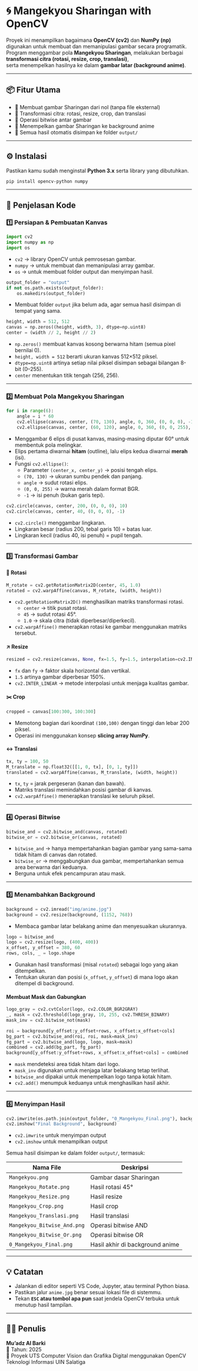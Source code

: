 # 🌀 Mangekyou Sharingan with OpenCV

Proyek ini menampilkan bagaimana **OpenCV (cv2)** dan **NumPy (np)** digunakan untuk membuat dan memanipulasi gambar secara programatik.  
Program menggambar pola **Mangekyou Sharingan**, melakukan berbagai **transformasi citra (rotasi, resize, crop, translasi)**,  
serta menempelkan hasilnya ke dalam **gambar latar (background anime)**.

---

## 📦 Fitur Utama

- 🎨 Membuat gambar Sharingan dari nol (tanpa file eksternal)
- 🔁 Transformasi citra: rotasi, resize, crop, dan translasi
- 🧮 Operasi bitwise antar gambar
- 🌌 Menempelkan gambar Sharingan ke background anime
- 💾 Semua hasil otomatis disimpan ke folder `output/`

---

## ⚙️ Instalasi

Pastikan kamu sudah menginstal **Python 3.x** serta library yang dibutuhkan.

```bash
pip install opencv-python numpy
```

---

## 🧠 Penjelasan Kode

### 1️⃣ Persiapan & Pembuatan Kanvas

```python
import cv2
import numpy as np
import os
```
- `cv2` → library OpenCV untuk pemrosesan gambar.
- `numpy` → untuk membuat dan memanipulasi array gambar.
- `os` → untuk membuat folder output dan menyimpan hasil.

```python
output_folder = "output"
if not os.path.exists(output_folder):
    os.makedirs(output_folder)
```
- Membuat folder `output` jika belum ada, agar semua hasil disimpan di tempat yang sama.

```python
height, width = 512, 512
canvas = np.zeros((height, width, 3), dtype=np.uint8)
center = (width // 2, height // 2)
```
- `np.zeros()` membuat kanvas kosong berwarna hitam (semua pixel bernilai 0).
- `height, width = 512` berarti ukuran kanvas 512×512 piksel.
- `dtype=np.uint8` artinya setiap nilai piksel disimpan sebagai bilangan 8-bit (0–255).
- `center` menentukan titik tengah (256, 256).

---

### 2️⃣ Membuat Pola Mangekyou Sharingan

```python
for i in range(6):
    angle = i * 60
    cv2.ellipse(canvas, center, (70, 130), angle, 0, 360, (0, 0, 0), -1)
    cv2.ellipse(canvas, center, (60, 120), angle, 0, 360, (0, 0, 255), -1)
```
- Menggambar 6 elips di pusat kanvas, masing-masing diputar 60° untuk membentuk pola melingkar.
- Elips pertama diwarnai __hitam__ (outline), lalu elips kedua diwarnai __merah__ (isi).
- Fungsi `cv2.ellipse()`:
    - Parameter `(center_x, center_y)` → posisi tengah elips.
    - `(70, 130)` → ukuran sumbu pendek dan panjang.
    - `angle` → sudut rotasi elips.
    - `(0, 0, 255)` → warna merah dalam format BGR.
    - `-1` → isi penuh (bukan garis tepi).

```python
cv2.circle(canvas, center, 200, (0, 0, 0), 10)
cv2.circle(canvas, center, 40, (0, 0, 0), -1)
```
- `cv2.circle()` menggambar lingkaran.
- Lingkaran besar (radius 200, tebal garis 10) = batas luar.
- Lingkaran kecil (radius 40, isi penuh) = pupil tengah.

---

### 3️⃣ Transformasi Gambar

#### 🔁 Rotasi
```python
M_rotate = cv2.getRotationMatrix2D(center, 45, 1.0)
rotated = cv2.warpAffine(canvas, M_rotate, (width, height))
```
- `cv2.getRotationMatrix2D()` menghasilkan matriks transformasi rotasi.
    - `center` → titik pusat rotasi.
    - `45` → sudut rotasi 45°.
    - `1.0` → skala citra (tidak diperbesar/diperkecil).
- `cv2.warpAffine()` menerapkan rotasi ke gambar menggunakan matriks tersebut.

#### ↗️ Resize
```python
resized = cv2.resize(canvas, None, fx=1.5, fy=1.5, interpolation=cv2.INTER_LINEAR)
```
- `fx` dan `fy` → faktor skala horizontal dan vertikal.
- `1.5` artinya gambar diperbesar 150%.
- `cv2.INTER_LINEAR` → metode interpolasi untuk menjaga kualitas gambar.

#### ✂️ Crop
```python
cropped = canvas[100:300, 100:300]
```
- Memotong bagian dari koordinat `(100,100)` dengan tinggi dan lebar 200 piksel.
- Operasi ini menggunakan konsep __slicing array NumPy__.

#### ↔️ Translasi
```python
tx, ty = 100, 50
M_translate = np.float32([[1, 0, tx], [0, 1, ty]])
translated = cv2.warpAffine(canvas, M_translate, (width, height))
```
- `tx`, `ty` = jarak pergeseran (kanan dan bawah).
- Matriks translasi memindahkan posisi gambar di kanvas.
- `cv2.warpAffine()` menerapkan translasi ke seluruh piksel.

---

### 4️⃣ Operasi Bitwise

```python
bitwise_and = cv2.bitwise_and(canvas, rotated)
bitwise_or = cv2.bitwise_or(canvas, rotated)
```
- `bitwise_and` → hanya mempertahankan bagian gambar yang sama-sama tidak hitam di canvas dan rotated.
- `bitwise_or` → menggabungkan dua gambar, mempertahankan semua area berwarna dari keduanya.
- Berguna untuk efek pencampuran atau mask.

---

### 5️⃣ Menambahkan Background

```python
background = cv2.imread("img/anime.jpg")
background = cv2.resize(background, (1152, 768))
```
- Membaca gambar latar belakang anime dan menyesuaikan ukurannya.

```python
logo = bitwise_and
logo = cv2.resize(logo, (400, 400))
x_offset, y_offset = 380, 60
rows, cols, _ = logo.shape
```
- Gunakan hasil transformasi (misal `rotated`) sebagai logo yang akan ditempelkan.
- Tentukan ukuran dan posisi (`x_offset`, `y_offset`) di mana logo akan ditempel di background.

#### Membuat Mask dan Gabungkan
```python
logo_gray = cv2.cvtColor(logo, cv2.COLOR_BGR2GRAY)
_, mask = cv2.threshold(logo_gray, 10, 255, cv2.THRESH_BINARY)
mask_inv = cv2.bitwise_not(mask)

roi = background[y_offset:y_offset+rows, x_offset:x_offset+cols]
bg_part = cv2.bitwise_and(roi, roi, mask=mask_inv)
fg_part = cv2.bitwise_and(logo, logo, mask=mask)
combined = cv2.add(bg_part, fg_part)
background[y_offset:y_offset+rows, x_offset:x_offset+cols] = combined
```
- `mask` mendeteksi area tidak hitam dari logo.  
- `mask_inv` digunakan untuk menjaga latar belakang tetap terlihat.  
- `bitwise_and` dipakai untuk menempelkan logo tanpa kotak hitam.
- `cv2.add()` menumpuk keduanya untuk menghasilkan hasil akhir.

---

### 6️⃣ Menyimpan Hasil
```python
cv2.imwrite(os.path.join(output_folder, "0_Mangekyou_Final.png"), background)
cv2.imshow("Final Background", background)
```
- `cv2.imwrite` untuk menyimpan output
- `cv2.imshow` untuk menampilkan output

Semua hasil disimpan ke dalam folder `output/`, termasuk:

| Nama File | Deskripsi |
|------------|------------|
| `Mangekyou.png` | Gambar dasar Sharingan |
| `Mangekyou_Rotate.png` | Hasil rotasi 45° |
| `Mangekyou_Resize.png` | Hasil resize |
| `Mangekyou_Crop.png` | Hasil crop |
| `Mangekyou_Translasi.png` | Hasil translasi |
| `Mangekyou_Bitwise_And.png` | Operasi bitwise AND |
| `Mangekyou_Bitwise_Or.png` | Operasi bitwise OR |
| `0_Mangekyou_Final.png` | Hasil akhir di background anime |

---


## 💡 Catatan

- Jalankan di editor seperti VS Code, Jupyter, atau terminal Python biasa.  
- Pastikan jalur `anime.jpg` benar sesuai lokasi file di sistemmu.  
- Tekan **`ESC` atau tombol apa pun** saat jendela OpenCV terbuka untuk menutup hasil tampilan.

---

## 🧑‍💻 Penulis

**Mu’adz Al Barki**  
📅 Tahun: 2025  
🧠 Proyek UTS Computer Vision dan Grafika Digital menggunakan OpenCV Teknologi Informasi UIN Salatiga

